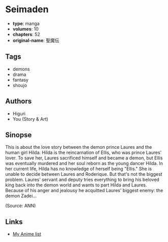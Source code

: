 # Seimaden

-   **type**: manga
-   **volumes**: 10
-   **chapters**: 52
-   **original-name**: 聖魔伝

## Tags

-   demons
-   drama
-   fantasy
-   shoujo

## Authors

-   Higuri
-   You (Story & Art)

## Sinopse

This is about the love story between the demon prince Laures and the human girl Hilda. Hilda is the reincarnation of Ellis, who was prince Laures' lover. To save her, Laures sacrificed himself and became a demon, but Ellis was eventually murdered and her soul reborn as the young dancer Hilda. In her current life, Hilda has no knowledge of herself being "Ellis." She is unable to decide between Laures and Roderique. But that's not the biggest problem. Laures' servant and deputy tries everything to bring his beloved king back into the demon world and wants to part Hilda and Laures. Because of his anger and jealousy he acquitted Laures' biggest enemy: the demon Zadei...

(Source: ANN)

## Links

-   [My Anime list](https://myanimelist.net/manga/1413/Seimaden)
